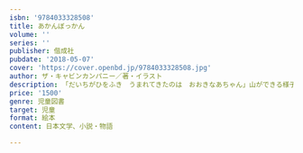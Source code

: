 ```yaml
---
isbn: '9784033328508'
title: あかんぼっかん
volume: ''
series: ''
publisher: 偕成社
pubdate: '2018-05-07'
cover: 'https://cover.openbd.jp/9784033328508.jpg'
author: ザ・キャビンカンパニー／著・イラスト
description: 「だいちがひをふき　うまれてきたのは　おおきなあちゃん」山ができる様子を赤ん坊を通じて描く、大分の2人組の大迫力の絵本。
price: '1500'
genre: 児童図書
target: 児童
format: 絵本
content: 日本文学、小説・物語

---
```

